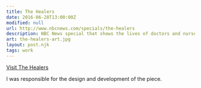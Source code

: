 ```yaml
---
title: The Healers
date: 2016-06-28T13:00:00Z
modified: null
url: http://www.nbcnews.com/specials/the-healers
description: NBC News special that shows the lives of doctors and nurses in a small hospital in Kabul.
art: the-healers-art.jpg
layout: post.njk
tags: work
---
```


[Visit The Healers]({{url}})

I was responsible for the design and development of the piece.
